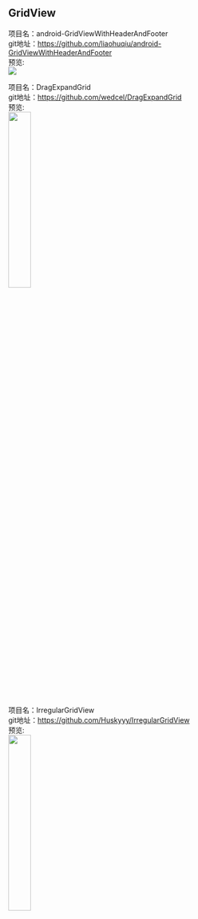 ## GridView
项目名：android-GridViewWithHeaderAndFooter<br>
git地址：https://github.com/liaohuqiu/android-GridViewWithHeaderAndFooter<br>
预览:<br>
![](https://raw.githubusercontent.com/liaohuqiu/android-GridViewWithHeaderAndFooter/master/screen-shot.png) <br>

项目名：DragExpandGrid<br>
git地址：https://github.com/wedcel/DragExpandGrid<br>
预览:<br>
<img src="https://github.com/wedcel/DragExpandGrid/raw/master/device-2015-08-26-180601.gif" width="30%" /><br>

项目名：IrregularGridView<br>
git地址：https://github.com/Huskyyy/IrregularGridView<br>
预览:<br>
<img src="https://github.com/MWang1991/IrregularGridView/raw/master/gif/Base.gif" width="30%" /><br>

